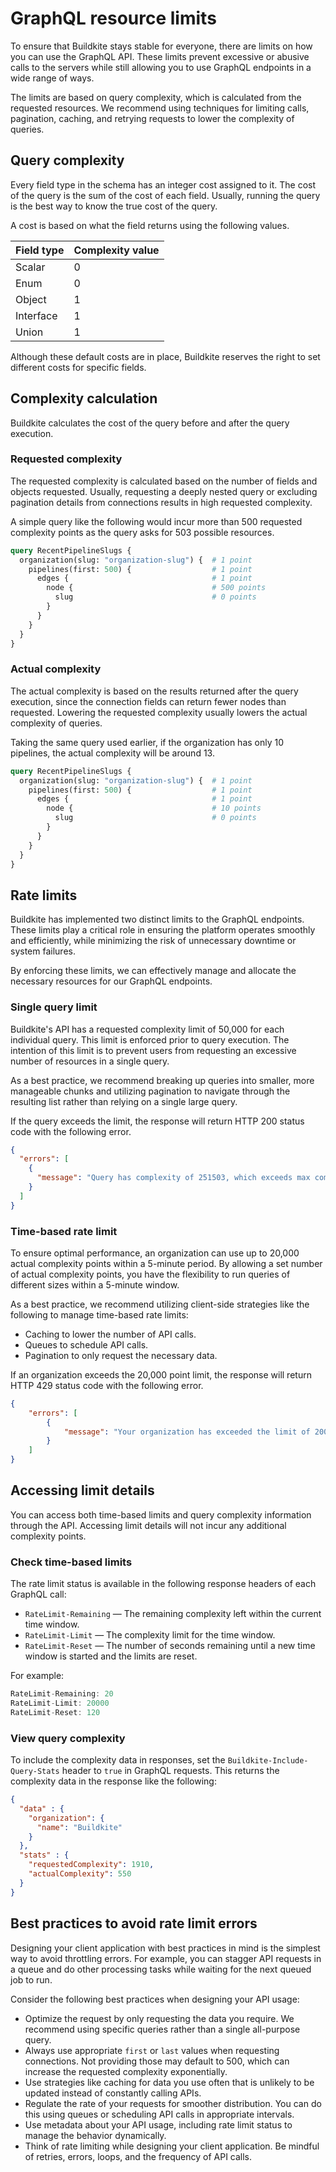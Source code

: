 # GraphQL resource limits

To ensure that Buildkite stays stable for everyone, there are limits on how you can use the GraphQL API. These limits prevent excessive or abusive calls to the servers while still allowing you to use GraphQL endpoints in a wide range of ways.

The limits are based on query complexity, which is calculated from the requested resources. We recommend using techniques for limiting calls, pagination, caching, and retrying requests to lower the complexity of queries.

## Query complexity

Every field type in the schema has an integer cost assigned to it. The cost of the query is the sum of the cost of each field. Usually, running the query is the best way to know the true cost of the query.

A cost is based on what the field returns using the following values.

<table>
  <thead>
    <tr>
      <th>Field type</th>
      <th>Complexity value</th>
    </tr>
  </thead>
  <tbody>
    <tr>
      <td>Scalar</td>
      <td>0</td>
    </tr>
    <tr>
      <td>Enum</td>
      <td>0</td>
    </tr>
    <tr>
      <td>Object</td>
      <td>1</td>
    </tr>
    <tr>
      <td>Interface</td>
      <td>1</td>
    </tr>
    <tr>
      <td>Union</td>
      <td>1</td>
    </tr>
  <tbody>
</table>

Although these default costs are in place, Buildkite reserves the right to set different costs for specific fields.

## Complexity calculation

Buildkite calculates the cost of the query before and after the query execution.

### Requested complexity

The requested complexity is calculated based on the number of fields and objects requested. Usually, requesting a deeply nested query or excluding pagination details from connections results in high requested complexity.

A simple query like the following would incur more than 500 requested complexity points as the query asks for 503 possible resources.

```graphql
query RecentPipelineSlugs {
  organization(slug: "organization-slug") {  # 1 point
    pipelines(first: 500) {                  # 1 point
      edges {                                # 1 point
        node {                               # 500 points
          slug                               # 0 points
        }
      }
    }
  }
}
```

### Actual complexity

The actual complexity is based on the results returned after the query execution, since the connection fields can return fewer nodes than requested. Lowering the requested complexity usually lowers the actual complexity of queries.

Taking the same query used earlier, if the organization has only 10 pipelines, the actual complexity will be around 13.

```graphql
query RecentPipelineSlugs {
  organization(slug: "organization-slug") {  # 1 point
    pipelines(first: 500) {                  # 1 point
      edges {                                # 1 point
        node {                               # 10 points
          slug                               # 0 points
        }
      }
    }
  }
}
```

## Rate limits

Buildkite has implemented two distinct limits to the GraphQL endpoints. These limits play a critical role in ensuring the platform operates smoothly and efficiently, while minimizing the risk of unnecessary downtime or system failures.

By enforcing these limits, we can effectively manage and allocate the necessary resources for our GraphQL endpoints.

### Single query limit

Buildkite's API has a requested complexity limit of 50,000 for each individual query. This limit is enforced prior to query execution. The intention of this limit is to prevent users from requesting an excessive number of resources in a single query.

As a best practice, we recommend breaking up queries into smaller, more manageable chunks and utilizing pagination to navigate through the resulting list rather than relying on a single large query.

If the query exceeds the limit, the response will return HTTP 200 status code with the following error.

```json
{
  "errors": [
    {
      "message": "Query has complexity of 251503, which exceeds max complexity of 50000"
    }
  ]
}
```

### Time-based rate limit

To ensure optimal performance, an organization can use up to 20,000 actual complexity points within a 5-minute period. By allowing a set number of actual complexity points, you have the flexibility to run queries of different sizes within a 5-minute window.

As a best practice, we recommend utilizing client-side strategies like the following to manage time-based rate limits:

- Caching to lower the number of API calls.
- Queues to schedule API calls.
- Pagination to only request the necessary data.

If an organization exceeds the 20,000 point limit, the response will return HTTP 429 status code with the following error.

```json
{
    "errors": [
        {
            "message": "Your organization has exceeded the limit of 20000 complexity points. Please try again in 187 seconds."
        }
    ]
}
```

## Accessing limit details

You can access both time-based limits and query complexity information through the API. Accessing limit details will not incur any additional complexity points.

### Check time-based limits

The rate limit status is available in the following response headers of each GraphQL call:

- `RateLimit-Remaining` — The remaining complexity left within the current time window.  
- `RateLimit-Limit` — The complexity limit for the time window.  
- `RateLimit-Reset` — The number of seconds remaining until a new time window is started and the limits are reset.

For example:

```js
RateLimit-Remaining: 20
RateLimit-Limit: 20000
RateLimit-Reset: 120
```

### View query complexity

To include the complexity data in responses, set the `Buildkite-Include-Query-Stats` header to `true` in GraphQL requests. This returns the complexity data in the response like the following:

```json
{
  "data" : {
    "organization": {
      "name": "Buildkite"
    }
  },
  "stats" : {
    "requestedComplexity": 1910,
    "actualComplexity": 550
  }
}
```

## Best practices to avoid rate limit errors

Designing your client application with best practices in mind is the simplest way to avoid throttling errors. For example, you can stagger API requests in a queue and do other processing tasks while waiting for the next queued job to run.

Consider the following best practices when designing your API usage:

- Optimize the request by only requesting the data you require. We recommend using specific queries rather than a single all-purpose query.
- Always use appropriate `first` or `last` values when requesting connections. Not providing those may default to 500, which can increase the requested complexity exponentially.
- Use strategies like caching for data you use often that is unlikely to be updated instead of constantly calling APIs.
- Regulate the rate of your requests for smoother distribution. You can do this using queues or scheduling API calls in appropriate intervals.
- Use metadata about your API usage, including rate limit status to manage the behavior dynamically.
- Think of rate limiting while designing your client application. Be mindful of retries, errors, loops, and the frequency of API calls.
